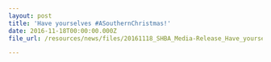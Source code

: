```yaml
---
layout: post
title: 'Have yourselves #ASouthernChristmas!'
date: 2016-11-18T00:00:00.000Z
file_url: /resources/news/files/20161118_SHBA_Media-Release_Have_yourselves_A_Southern_Christmas.pdf

---
```

